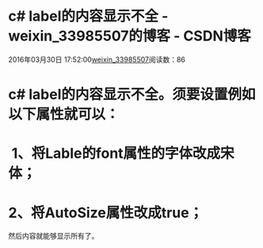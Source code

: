 # c# label的内容显示不全 - weixin_33985507的博客 - CSDN博客
2016年03月30日 17:52:00[weixin_33985507](https://me.csdn.net/weixin_33985507)阅读数：86

# c# label的内容显示不全。须要设置例如以下属性就可以：
#  1、将Lable的font属性的字体改成宋体；
# 2、将AutoSize属性改成true；
然后内容就能够显示所有了。
